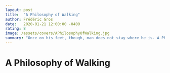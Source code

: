 ```yaml
---
layout: post
title:  "A Philosophy of Walking"
author: Frédéric Gros
date:   2020-01-21 12:00:00 -0400
rating: 8
image: /assets/covers/APhilosophyOfWalking.jpg
summary: "Once on his feet, though, man does not stay where he is. A Philosophy of Walking covers the impact of traveling by foot on Nietzsche, Rousseau, Thoreau and others. Even though Gros describes something closer to what Americans call hiking, you'll be left with an itch to schedule a daily stroll."
---
```


# A Philosophy of Walking


